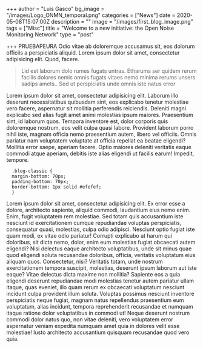 +++
author = "Luis Gasco"
bg_image = "/images/Logo_ONMN_temporal.png"
categories = ["News"]
date = 2020-05-08T15:07:00Z
description = ""
image = "/images/first_blog_image.png"
tags = ["Misc"]
title = "Welcome to a new initiative: the Open Noise Monitoring Network"
type = "post"

+++
PRUEBAPEURA Odio vitae ab doloremque accusamus sit, eos dolorum officiis a perspiciatis aliquid. Lorem ipsum dolor sit amet, consectetur adipisicing elit. Quod, facere. </p>

> Lid est laborum dolo rumes fugats untras. Etharums ser quidem rerum facilis dolores nemis omnis fugats vitaes nemo minima rerums unsers sadips amets.. Sed ut perspiciatis unde omnis iste natus error

Lorem ipsum dolor sit amet, consectetur adipisicing elit. Laborum illo deserunt necessitatibus quibusdam sint, eos explicabo tenetur molestiae vero facere, aspernatur sit mollitia perferendis reiciendis. Deleniti magni explicabo sed alias fugit amet animi molestias ipsum maiores. Praesentium sint, id laborum quos. Tempora inventore est, dolor corporis quis doloremque nostrum, eos velit culpa quasi labore. Provident laborum porro nihil iste, magnam officia nemo praesentium autem, libero vel officiis. Omnis pariatur nam voluptatem voluptate at officia repellat ea beatae eligendi? Mollitia error saepe, aperiam facere. Optio maiores deleniti veritatis eaque commodi atque aperiam, debitis iste alias eligendi ut facilis earum! Impedit, tempore.</p>

      .blog-classic {
      margin-bottom: 70px;
      padding-bottom: 70px;
      border-bottom: 1px solid #efefef;
      }

Lorem ipsum dolor sit amet, consectetur adipisicing elit. Ex error esse a dolore, architecto sapiente, aliquid commodi, laudantium eius nemo enim. Enim, fugit voluptatem rem molestiae. Sed totam quis accusantium iste nesciunt id exercitationem cumque repudiandae voluptas perspiciatis, consequatur quasi, molestias, culpa odio adipisci. Nesciunt optio fugiat iste quam modi, ex vitae odio pariatur! Corrupti explicabo at harum qui doloribus, sit dicta nemo, dolor, enim eum molestias fugiat obcaecati autem eligendi? Nisi delectus eaque architecto voluptatibus, unde sit minus quae quod eligendi soluta recusandae doloribus, officia, veritatis voluptatum eius aliquam quos. Consectetur, nisi? Veritatis totam, unde nostrum exercitationem tempora suscipit, molestias, deserunt ipsum laborum aut iste eaque? Vitae delectus dicta maxime non mollitia? Sapiente eos a quia eligendi deserunt repudiandae modi molestias tenetur autem pariatur ullam itaque, quas eveniet, illo quam rerum ex obcaecati voluptatum nesciunt incidunt culpa provident illum soluta. Voluptas possimus nesciunt inventore perspiciatis neque fugiat, magnam natus repellendus praesentium eum voluptatum, alias incidunt, tempora reprehenderit recusandae et numquam itaque ratione dolor voluptatibus in commodi ut! Neque deserunt nostrum commodi dolor natus quo, non vitae deleniti, vero voluptatem error aspernatur veniam expedita numquam amet quia in dolores velit esse molestiae! Iusto architecto accusantium quisquam recusandae quod vero quia.</p>